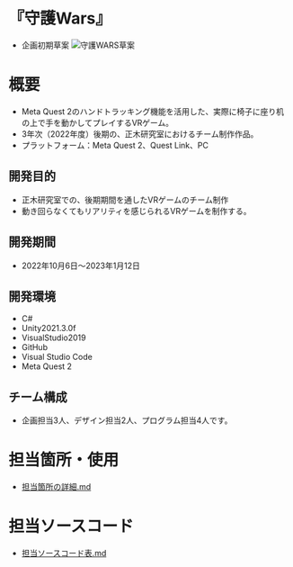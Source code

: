# 『守護Wars』  
- 企画初期草案
![守護WARS草案](https://user-images.githubusercontent.com/103874162/212530568-cc03e8e7-80ef-43b2-9bda-0de7f7b069bf.png)  

# 概要
- Meta Quest 2のハンドトラッキング機能を活用した、実際に椅子に座り机の上で手を動かしてプレイするVRゲーム。  
- 3年次（2022年度）後期の、正木研究室におけるチーム制作作品。  
- プラットフォーム：Meta Quest 2、Quest Link、PC  
## 開発目的
- 正木研究室での、後期期間を通したVRゲームのチーム制作  
- 動き回らなくてもリアリティを感じられるVRゲームを制作する。
## 開発期間
- 2022年10月6日～2023年1月12日  
## 開発環境
- C#
- Unity2021.3.0f  
- VisualStudio2019  
- GitHub  
- Visual Studio Code  
- Meta Quest 2  
## チーム構成
- 企画担当3人、デザイン担当2人、プログラム担当4人です。  
  
  
<!-- 
# プレイ動画
- 準備中です。 
-->
   


# 担当箇所・使用
- [担当箇所の詳細.md](AreaOfResponsibility.md)   


# 担当ソースコード
- [担当ソースコード表.md](CadeTable.md)  
